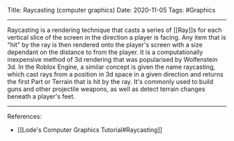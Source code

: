 Title: Raycasting (computer graphics)
Date: 2020-11-05
Tags: #Graphics 

---

Raycasting is a rendering technique that casts a series of [[Ray]]s for each vertical slice of the screen in the direction a player is facing. Any item that is "hit" by the ray is then rendered onto the player's screen with a size dependant on the distance to from the player. It is a computationally inexpensive method of 3d rendering that was popularised by Wolfenstein 3d. In the Roblox Engine, a similar concept is given the name raycasting, which cast rays from a position in 3d space in a given direction and returns the first Part or Terrain that is hit by the ray. It's commonly used to build guns and other projectile weapons, as well as detect terrain changes beneath a player's feet.

---

References:
* [[Lode's Computer Graphics Tutorial#Raycasting]]